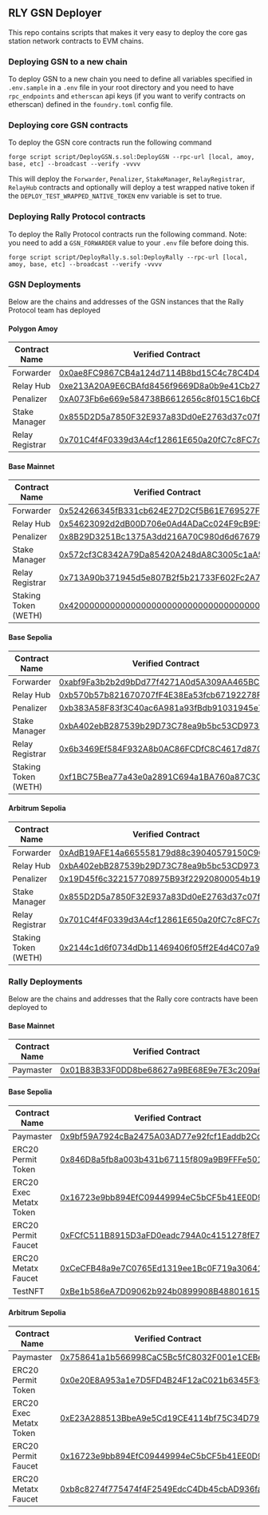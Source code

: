 ## RLY GSN Deployer

This repo contains scripts that makes it very easy to deploy the core gas station network contracts to EVM chains.

### Deploying GSN to a new chain

To deploy GSN to a new chain you need to define all variables specified in `.env.sample` in a `.env` file in your root directory and you need to have `rpc_endpoints` and `etherscan` api keys (if you want to verify contracts on etherscan) defined in the `foundry.toml` config file.

### Deploying core GSN contracts

To deploy the GSN core contracts run the following command

`forge script script/DeployGSN.s.sol:DeployGSN --rpc-url [local, amoy, base, etc] --broadcast --verify -vvvv`

This will deploy the `Forwarder`, `Penalizer`, `StakeManager`, `RelayRegistrar`, `RelayHub` contracts and optionally will deploy a test wrapped native token if the `DEPLOY_TEST_WRAPPED_NATIVE_TOKEN` env variable is set to true.

### Deploying Rally Protocol contracts

To deploy the Rally Protocol contracts run the following command. Note: you need to add a `GSN_FORWARDER` value to your `.env` file before doing this.

`forge script script/DeployRally.s.sol:DeployRally --rpc-url [local, amoy, base, etc] --broadcast --verify -vvvv`

### GSN Deployments

Below are the chains and addresses of the GSN instances that the Rally Protocol team has deployed

#### Polygon Amoy

| Contract Name   | Verified Contract                                                                                                            |
| --------------- | ---------------------------------------------------------------------------------------------------------------------------- |
| Forwarder       | [0x0ae8FC9867CB4a124d7114B8bd15C4c78C4D40E5](https://www.oklink.com/amoy/address/0x0ae8fc9867cb4a124d7114b8bd15c4c78c4d40e5) |
| Relay Hub       | [0xe213A20A9E6CBAfd8456f9669D8a0b9e41Cb2751](https://www.oklink.com/amoy/address/0xe213a20a9e6cbafd8456f9669d8a0b9e41cb2751) |
| Penalizer       | [0xA073Fb6e669e584738B6612656c8f015C16bCE22](https://www.oklink.com/amoy/address/0xa073fb6e669e584738b6612656c8f015c16bce22) |
| Stake Manager   | [0x855D2D5a7850F32E937a83Dd0eE2763d37c07fF8](https://www.oklink.com/amoy/address/0x855d2d5a7850f32e937a83dd0ee2763d37c07ff8) |
| Relay Registrar | [0x701C4f4F0339d3A4cf12861E650a20fC7c8FC7de](https://www.oklink.com/amoy/address/0x701c4f4f0339d3a4cf12861e650a20fc7c8fc7de) |

#### Base Mainnet

| Contract Name        | Verified Contract                                                                                                          |
| -------------------- | -------------------------------------------------------------------------------------------------------------------------- |
| Forwarder            | [0x524266345fB331cb624E27D2Cf5B61E769527FCC](https://basescan.org/address/0x524266345fB331cb624E27D2Cf5B61E769527FCC#code) |
| Relay Hub            | [0x54623092d2dB00D706e0Ad4ADaCc024F9cB9E915](https://basescan.org/address/0x54623092d2dB00D706e0Ad4ADaCc024F9cB9E915#code) |
| Penalizer            | [0x8B29D3251Bc1375A3dd216A70C980d6d676792fd](https://basescan.org/address/0x8B29D3251Bc1375A3dd216A70C980d6d676792fd#code) |
| Stake Manager        | [0x572cf3C8342A79Da85420A248dA8C3005c1aA52f](https://basescan.org/address/0x572cf3C8342A79Da85420A248dA8C3005c1aA52f#code) |
| Relay Registrar      | [0x713A90b371945d5e807B2f5b21733F602Fc2A79e](https://basescan.org/address/0x713A90b371945d5e807B2f5b21733F602Fc2A79e#code) |
| Staking Token (WETH) | [0x4200000000000000000000000000000000000006](https://basescan.org/address/0x4200000000000000000000000000000000000006#code) |

#### Base Sepolia

| Contract Name        | Verified Contract                                                                                                                  |
| -------------------- | ---------------------------------------------------------------------------------------------------------------------------------- |
| Forwarder            | [0xabf9Fa3b2b2d9bDd77f4271A0d5A309AA465BCBa](https://sepolia.basescan.org/address/0xabf9Fa3b2b2d9bDd77f4271A0d5A309AA465BCBa#code) |
| Relay Hub            | [0xb570b57b821670707fF4E38Ea53fcb67192278F8](https://sepolia.basescan.org/address/0xb570b57b821670707fF4E38Ea53fcb67192278F8#code) |
| Penalizer            | [0xb383A58F83f3C40ac6A981a93fBdb91031945e7f](https://sepolia.basescan.org/address/0xb383A58F83f3C40ac6A981a93fBdb91031945e7f#code) |
| Stake Manager        | [0xbA402ebB287539b29D73C78ea9b5bc53CD9737fD](https://sepolia.basescan.org/address/0xbA402ebB287539b29D73C78ea9b5bc53CD9737fD#code) |
| Relay Registrar      | [0x6b3469Ef584F932A8b0AC86FCDfC8C4617d87026](https://sepolia.basescan.org/address/0x6b3469Ef584F932A8b0AC86FCDfC8C4617d87026#code) |
| Staking Token (WETH) | [0xf1BC75Bea77a43e0a2891C694a1BA760a87C30af](https://sepolia.basescan.org/address/0xf1BC75Bea77a43e0a2891C694a1BA760a87C30af#code) |

#### Arbitrum Sepolia

| Contract Name        | Verified Contract                                                                                                                 |
| -------------------- | --------------------------------------------------------------------------------------------------------------------------------- |
| Forwarder            | [0xAdB19AFE14a665558179d88c39040579150C905a](https://sepolia.arbiscan.io/address/0xAdB19AFE14a665558179d88c39040579150C905a#code) |
| Relay Hub            | [0xbA402ebB287539b29D73C78ea9b5bc53CD9737fD](https://sepolia.arbiscan.io/address/0xbA402ebB287539b29D73C78ea9b5bc53CD9737fD#code) |
| Penalizer            | [0x19D45f6c322157708975B93f22920800054b193a](https://sepolia.arbiscan.io/address/0x19D45f6c322157708975B93f22920800054b193a#code) |
| Stake Manager        | [0x855D2D5a7850F32E937a83Dd0eE2763d37c07fF8](https://sepolia.arbiscan.io/address/0x855D2D5a7850F32E937a83Dd0eE2763d37c07fF8#code) |
| Relay Registrar      | [0x701C4f4F0339d3A4cf12861E650a20fC7c8FC7de](https://sepolia.arbiscan.io/address/0x701C4f4F0339d3A4cf12861E650a20fC7c8FC7de#code) |
| Staking Token (WETH) | [0x2144c1d6f0734dDb11469406f05ff2E4d4C07a94](https://sepolia.arbiscan.io/address/0x2144c1d6f0734dDb11469406f05ff2E4d4C07a94#code) |

### Rally Deployments

Below are the chains and addresses that the Rally core contracts have been deployed to

#### Base Mainnet

| Contract Name | Verified Contract                                                                                                          |
| ------------- | -------------------------------------------------------------------------------------------------------------------------- |
| Paymaster     | [0x01B83B33F0DD8be68627a9BE68E9e7E3c209a6b1](https://basescan.org/address/0x01B83B33F0DD8be68627a9BE68E9e7E3c209a6b1#code) |

#### Base Sepolia

| Contract Name           | Verified Contract                                                                                                                  |
| ----------------------- | ---------------------------------------------------------------------------------------------------------------------------------- |
| Paymaster               | [0x9bf59A7924cBa2475A03AD77e92fcf1Eaddb2Cc2](https://sepolia.basescan.org/address/0x9bf59A7924cBa2475A03AD77e92fcf1Eaddb2Cc2#code) |
| ERC20 Permit Token      | [0x846D8a5fb8a003b431b67115f809a9B9FFFe5012](https://sepolia.basescan.org/address/0x846D8a5fb8a003b431b67115f809a9B9FFFe5012#code) |
| ERC20 Exec Metatx Token | [0x16723e9bb894EfC09449994eC5bCF5b41EE0D9b2](https://sepolia.basescan.org/address/0x16723e9bb894EfC09449994eC5bCF5b41EE0D9b2#code) |
| ERC20 Permit Faucet     | [0xFCfC511B8915D3aFD0eadc794A0c4151278fE7D1](https://sepolia.basescan.org/address/0xFCfC511B8915D3aFD0eadc794A0c4151278fE7D1#code) |
| ERC20 Metatx Faucet     | [0xCeCFB48a9e7C0765Ed1319ee1Bc0F719a30641Ce](https://sepolia.basescan.org/address/0xCeCFB48a9e7C0765Ed1319ee1Bc0F719a30641Ce#code) |
| TestNFT                 | [0xBe1b586eA7D09062b924b0899908B48801615013](https://sepolia.basescan.org/address/0xBe1b586eA7D09062b924b0899908B48801615013#code) |

#### Arbitrum Sepolia

| Contract Name           | Verified Contract                                                                                                                 |
| ----------------------- | --------------------------------------------------------------------------------------------------------------------------------- |
| Paymaster               | [0x758641a1b566998CaC5Bc5fC8032F001e1CEBeEf](https://sepolia.arbiscan.io/address/0x758641a1b566998CaC5Bc5fC8032F001e1CEBeEf#code) |
| ERC20 Permit Token      | [0x0e20E8A953a1e7D5FD4B24F12aC021b6345F364F](https://sepolia.arbiscan.io/address/0x0e20E8A953a1e7D5FD4B24F12aC021b6345F364F#code) |
| ERC20 Exec Metatx Token | [0xE23A288513BbeA9e5Cd19CE4114bf75C34D794AD](https://sepolia.arbiscan.io/address/0xE23A288513BbeA9e5Cd19CE4114bf75C34D794AD#code) |
| ERC20 Permit Faucet     | [0x16723e9bb894EfC09449994eC5bCF5b41EE0D9b2](https://sepolia.arbiscan.io/address/0x16723e9bb894EfC09449994eC5bCF5b41EE0D9b2#code) |
| ERC20 Metatx Faucet     | [0xb8c8274f775474f4F2549EdcC4Db45cbAD936fac](https://sepolia.arbiscan.io/address/0xb8c8274f775474f4F2549EdcC4Db45cbAD936fac#code) |
